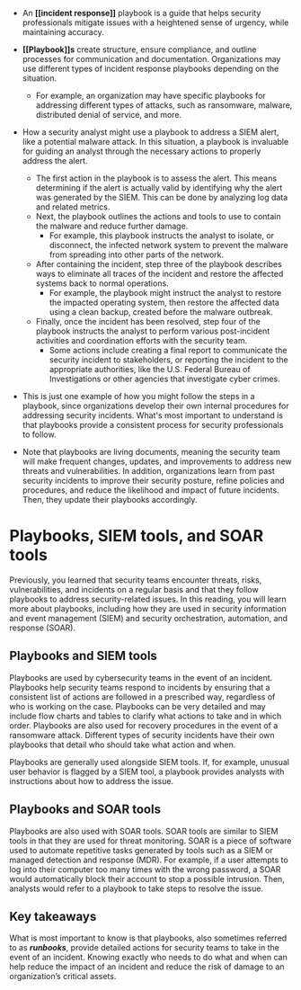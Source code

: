 - An **[[incident response]]** playbook is a guide that helps security professionals mitigate issues with a heightened sense of urgency, while maintaining accuracy.
- **[[Playbook]]s** create structure, ensure compliance, and outline processes for communication and documentation. Organizations may use different types of incident response playbooks depending on the situation. 
	- For example, an organization may have specific playbooks for addressing different types of attacks, such as ransomware, malware, distributed denial of service, and more. 


- How a security analyst might use a playbook to address a SIEM alert, like a potential malware attack. In this situation, a playbook is invaluable for guiding an analyst through the necessary actions to properly address the alert. 
	- The first action in the playbook is to assess the alert. This means determining if the alert is actually valid by identifying why the alert was generated by the SIEM. This can be done by analyzing log data and related metrics. 
	- Next, the playbook outlines the actions and tools to use to contain the malware and reduce further damage. 
		- For example, this playbook instructs the analyst to isolate, or disconnect, the infected network system to prevent the malware from spreading into other parts of the network. 
	- After containing the incident, step three of the playbook describes ways to eliminate all traces of the incident and restore the affected systems back to normal operations. 
		- For example, the playbook might instruct the analyst to restore the impacted operating system, then restore the affected data using a clean backup, created before the malware outbreak. 
	- Finally, once the incident has been resolved, step four of the playbook instructs the analyst to perform various post-incident activities and coordination efforts with the security team. 
		- Some actions include creating a final report to communicate the security incident to stakeholders, or reporting the incident to the appropriate authorities, like the U.S. Federal Bureau of Investigations or other agencies that investigate cyber crimes. 
- This is just one example of how you might follow the steps in a playbook, since organizations develop their own internal procedures for addressing security incidents. What's most important to understand is that playbooks provide a consistent process for security professionals to follow. 
- Note that playbooks are living documents, meaning the security team will make frequent changes, updates, and improvements to address new threats and vulnerabilities. In addition, organizations learn from past security incidents to improve their security posture, refine policies and procedures, and reduce the likelihood and impact of future incidents. Then, they update their playbooks accordingly. 

# Playbooks, SIEM tools, and SOAR tools

Previously, you learned that security teams encounter threats, risks, vulnerabilities, and incidents on a regular basis and that they follow playbooks to address security-related issues. In this reading, you will learn more about playbooks, including how they are used in security information and event management (SIEM) and security orchestration, automation, and response (SOAR). 

## Playbooks and SIEM tools

Playbooks are used by cybersecurity teams in the event of an incident. Playbooks help security teams respond to incidents by ensuring that a consistent list of actions are followed in a prescribed way, regardless of who is working on the case. Playbooks can be very detailed and may include flow charts and tables to clarify what actions to take and in which order. Playbooks are also used for recovery procedures in the event of a ransomware attack. Different types of security incidents have their own playbooks that detail who should take what action and when. 

Playbooks are generally used alongside SIEM tools. If, for example, unusual user behavior is flagged by a SIEM tool, a playbook provides analysts with instructions about how to address the issue. 

## Playbooks and SOAR tools

Playbooks are also used with SOAR tools. SOAR tools are similar to SIEM tools in that they are used for threat monitoring. SOAR is a piece of software used to automate repetitive tasks generated by tools such as a SIEM or managed detection and response (MDR). For example, if a user attempts to log into their computer too many times with the wrong password, a SOAR would automatically block their account to stop a possible intrusion. Then, analysts would refer to a playbook to take steps to resolve the issue.

## Key takeaways

What is most important to know is that playbooks, also sometimes referred to as ***runbooks***, provide detailed actions for security teams to take in the event of an incident. Knowing exactly who needs to do what and when can help reduce the impact of an incident and reduce the risk of damage to an organization’s critical assets.